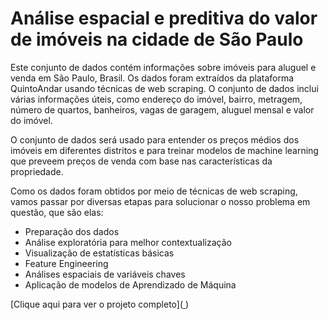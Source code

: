 # Análise espacial e preditiva do valor de imóveis na cidade de São Paulo

Este conjunto de dados contém informações sobre imóveis para aluguel e venda em São Paulo, Brasil. Os dados foram extraídos da plataforma QuintoAndar usando técnicas de web scraping. O conjunto de dados inclui várias informações úteis, como endereço do imóvel, bairro, metragem, número de quartos, banheiros, vagas de garagem, aluguel mensal e valor do imóvel.

O conjunto de dados será usado para entender os preços médios dos imóveis em diferentes distritos e para treinar modelos de machine learning que preveem preços de venda com base nas características da propriedade.

Como os dados foram obtidos por meio de técnicas de web scraping, vamos passar por diversas etapas para solucionar o nosso problema em questão, que são elas:

- Preparação dos dados
- Análise exploratória para melhor contextualização
- Visualização de estatísticas básicas
- Feature Engineering
- Análises espaciais de variáveis chaves
- Aplicação de modelos de Aprendizado de Máquina

[Clique aqui para ver o projeto completo]([ ](https://bit.ly/3EOHbgx))
